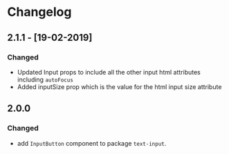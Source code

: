 # Changelog

## 2.1.1 - [19-02-2019]
### Changed
- Updated Input props to include all the other input html attributes including `autoFocus`
- Added inputSize prop which is the value for the html input size attribute


## 2.0.0
### Changed
- add `InputButton` component to package `text-input`.





